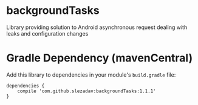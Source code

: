 # backgroundTasks
Library providing solution to Android asynchronous request dealing with leaks and configuration changes

# Gradle Dependency (mavenCentral)

Add this library to dependencies in your module's `build.gradle` file:

```Gradle
dependencies {
    compile 'com.github.slezadav:backgroundTasks:1.1.1'
}
```